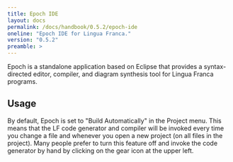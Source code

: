 ```yaml
---
title: Epoch IDE
layout: docs
permalink: /docs/handbook/0.5.2/epoch-ide
oneline: "Epoch IDE for Lingua Franca."
version: "0.5.2"
preamble: >
---
```


Epoch is a standalone application based on Eclipse that provides a syntax-directed editor, compiler, and diagram synthesis tool for Lingua Franca programs.

## Usage

By default, Epoch is set to "Build Automatically" in the Project menu. This means that the LF code generator and compiler will be invoked every time you change a file and whenever you open a new project (on all files in the project). Many people prefer to turn this feature off and invoke the code generator by hand by clicking on the gear icon at the upper left.
